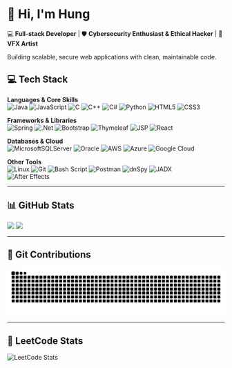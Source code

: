# 👋 Hi, I'm Hung  

💻 **Full-stack Developer** | 🛡️ **Cybersecurity Enthusiast & Ethical Hacker** | 🎨 **VFX Artist**

Building scalable, secure web applications with clean, maintainable code.

## 💻 Tech Stack

**Languages & Core Skills**  
![Java](https://img.shields.io/badge/java-%23ED8B00.svg?style=for-the-badge&logo=openjdk&logoColor=white)
![JavaScript](https://img.shields.io/badge/javascript-%23323330.svg?style=for-the-badge&logo=javascript&logoColor=%23F7DF1E)
![C](https://img.shields.io/badge/c-%2300599C.svg?style=for-the-badge&logo=c&logoColor=white)
![C++](https://img.shields.io/badge/c++-%2300599C.svg?style=for-the-badge&logo=c%2B%2B&logoColor=white)
![C#](https://img.shields.io/badge/c%23-%23239120.svg?style=for-the-badge&logo=csharp&logoColor=white)
![Python](https://img.shields.io/badge/python-3670A0?style=for-the-badge&logo=python&logoColor=ffdd54)
![HTML5](https://img.shields.io/badge/html5-%23E34F26.svg?style=for-the-badge&logo=html5&logoColor=white)
![CSS3](https://img.shields.io/badge/css3-%231572B6.svg?style=for-the-badge&logo=css3&logoColor=white)


**Frameworks & Libraries**  
![Spring](https://img.shields.io/badge/spring-%236DB33F.svg?style=for-the-badge&logo=spring&logoColor=white)
![.Net](https://img.shields.io/badge/.NET-5C2D91?style=for-the-badge&logo=.net&logoColor=white)
![Bootstrap](https://img.shields.io/badge/bootstrap-%238511FA.svg?style=for-the-badge&logo=bootstrap&logoColor=white)
![Thymeleaf](https://img.shields.io/badge/Thymeleaf-005F0F?style=for-the-badge&logo=thymeleaf&logoColor=white)
![JSP](https://img.shields.io/badge/JSP-FF6F00?style=for-the-badge&logo=java&logoColor=white)
![React](https://img.shields.io/badge/React-61DAFB?style=for-the-badge&logo=react&logoColor=black)

**Databases & Cloud**  
![MicrosoftSQLServer](https://img.shields.io/badge/Microsoft%20SQL%20Server-CC2927?style=for-the-badge&logo=microsoft%20sql%20server&logoColor=white)
![Oracle](https://img.shields.io/badge/Oracle-F80000?style=for-the-badge&logo=oracle&logoColor=white)
![AWS](https://img.shields.io/badge/AWS-%23FF9900.svg?style=for-the-badge&logo=amazon-aws&logoColor=white)
![Azure](https://img.shields.io/badge/azure-%230072C6.svg?style=for-the-badge&logo=microsoftazure&logoColor=white)
![Google Cloud](https://img.shields.io/badge/GoogleCloud-%234285F4.svg?style=for-the-badge&logo=google-cloud&logoColor=white)

**Other Tools**  
![Linux](https://img.shields.io/badge/Linux-FCC624?style=for-the-badge&logo=linux&logoColor=black)
![Git](https://img.shields.io/badge/git-%23F05033.svg?style=for-the-badge&logo=git&logoColor=white)
![Bash Script](https://img.shields.io/badge/bash_script-%23121011.svg?style=for-the-badge&logo=gnu-bash&logoColor=white)
![Postman](https://img.shields.io/badge/Postman-FF6C37?style=for-the-badge&logo=postman&logoColor=white)
![dnSpy](https://img.shields.io/badge/dnSpy-512BD4?style=for-the-badge&logo=dotnet&logoColor=white) 
![JADX](https://img.shields.io/badge/JADX-FFB400?style=for-the-badge&logo=java&logoColor=black)     
![After Effects](https://img.shields.io/badge/After%20Effects-9999FF?style=for-the-badge&logo=adobeaftereffects&logoColor=white)

---

## 📊 GitHub Stats
![](https://github-readme-stats.vercel.app/api?username=hygef-v4&theme=dark&hide_border=true&show_icons=true)  ![](https://github-readme-stats.vercel.app/api/top-langs/?username=hygef-v4&theme=dark&hide_border=true&layout=compact)


---

## 🐍 Git Contributions
<img src="https://raw.githubusercontent.com/hygef-v4/hygef-v4/output/snake.svg" alt="Snake animation" />

---

## 🧮 LeetCode Stats
![LeetCode Stats](https://leetcard.jacoblin.cool/hungsct1702?theme=dark&font=Molengo&ext=heatmap)

